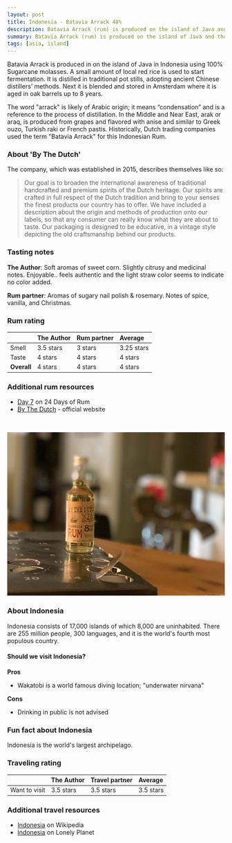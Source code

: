 ```yaml
---
layout: post
title: Indonesia - Batavia Arrack 48%
description: Batavia Arrack (rum) is produced on the island of Java and then shipped to Amsterdam to be blended and aged
summary: Batavia Arrack (rum) is produced on the island of Java and then shipped to Amsterdam to be blended and aged
tags: [asia, island]
---
```


Batavia Arrack is produced in on the island of Java in Indonesia using 100% Sugarcane molasses. A small amount of local red rice is used to start fermentation. It is distilled in traditional pot stills, adopting ancient Chinese distillers’ methods. Next it is blended and stored in Amsterdam where it is aged in oak barrels up to 8 years.

The word "arrack" is likely of Arabic origin; it means “condensation” and is a reference to the process of distillation. In the Middle and Near East, arak or araq, is produced from grapes and flavored with anise and similar to Greek ouzo, Turkish raki or French pastis. Historically, Dutch trading companies used the term "Batavia Arrack" for this Indonesian Rum.

### About 'By The Dutch'

The company, which was established in 2015, describes themselves like so: 
> Our goal is to broaden the international awareness of traditional handcrafted and premium spirits of the Dutch heritage. Our spirits are crafted in full respect of the Dutch tradition and bring to your senses the finest products our country has to offer. We have included a description about the origin and methods of production onto our labels, so that any consumer can really know what they are about to taste. Our packaging is designed to be educative, in a vintage style depicting the old craftsmanship behind our products.

### Tasting notes

**The Author**: Soft aromas of sweet corn. Slightly citrusy and medicinal notes. Enjoyable.. feels authentic and the light straw color seems to indicate no color added.

**Rum partner**: Aromas of sugary nail polish & rosemary. Notes of spice, vanilla, and Christmas.

### Rum rating

| | The Author | Rum partner | Average |
| :--- | :--- | :--- | :--- |
| Smell | 3.5 stars | 3 stars | 3.25 stars |
| Taste | 4 stars | 4 stars | 4 stars |
| **Overall** | 4 stars | 4 stars | 4 stars |

### Additional rum resources
- [Day 7](https://24daysofrum.com/day-7/) on 24 Days of Rum
- [By The Dutch](http://www.bythedutch.com/) - official website

<br>

![Image of Batavia Arrack 50ml bottle](/assets/img/07-batavia-arrack.jpg)

### About Indonesia

Indonesia consists of 17,000 islands of which 8,000 are uninhabited. There are 255 million people, 300 languages, and it is the world's fourth most populous country.

#### Should we visit Indonesia?

**Pros**
- Wakatobi is a world famous diving location; "underwater nirvana"

**Cons**
- Drinking in public is not advised

### Fun fact about Indonesia

Indonesia is the world's largest archipelago.

### Traveling rating

| | The Author | Travel partner | Average |
| :--- | :--- | :--- | :--- |
| Want to visit | 3.5 stars | 3.5 stars | 3.5 stars |

### Additional travel resources
- [Indonesia](https://en.wikipedia.org/wiki/Indonesia) on Wikipedia
- [Indonesia](https://www.lonelyplanet.com/indonesia) on Lonely Planet

<br>